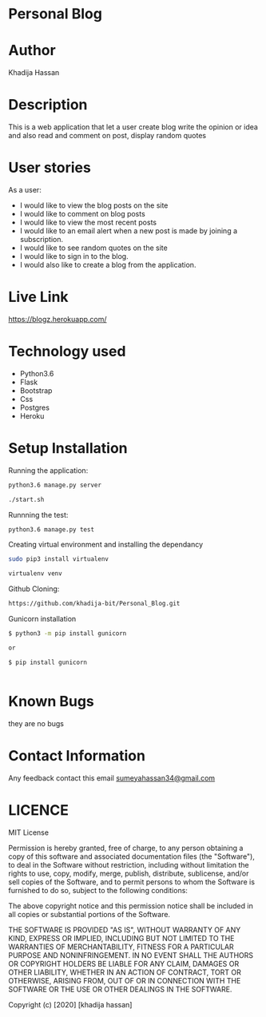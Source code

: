 # Personal Blog

# Author
Khadija Hassan

# Description
This is a web application that let a user create blog write the opinion or idea and also read and comment on post, display random quotes

# User stories
As a user:
* I would like to view the blog posts on the site
* I would like to comment on blog posts
* I would like to view the most recent posts
*  I would like to an email alert when a new post is made by joining a subscription.
* I would like to see random quotes on the site
* I would like to sign in to the blog.
*  I would also like to create a blog from the application.
# Live Link
https://blogz.herokuapp.com/

# Technology used
* Python3.6
* Flask
* Bootstrap
* Css
* Postgres
* Heroku

# Setup Installation
Running the application:
```bash
python3.6 manage.py server

./start.sh
```
Runnning the test:
```bash
python3.6 manage.py test
```
Creating virtual environment and installing the dependancy
```bash
sudo pip3 install virtualenv

virtualenv venv
```
Github Cloning:
```bash
https://github.com/khadija-bit/Personal_Blog.git
```
Gunicorn installation 
```bash
$ python3 -m pip install gunicorn

or

$ pip install gunicorn
```
```bash
```

# Known Bugs
they are no bugs

# Contact Information
Any feedback contact this email  sumeyahassan34@gmail.com

# LICENCE

MIT License

Permission is hereby granted, free of charge, to any person obtaining a copy of this software and associated documentation files (the "Software"), to deal in the Software without restriction, including without limitation the rights to use, copy, modify, merge, publish, distribute, sublicense, and/or sell copies of the Software, and to permit persons to whom the Software is furnished to do so, subject to the following conditions:

The above copyright notice and this permission notice shall be included in all copies or substantial portions of the Software.

THE SOFTWARE IS PROVIDED "AS IS", WITHOUT WARRANTY OF ANY KIND, EXPRESS OR IMPLIED, INCLUDING BUT NOT LIMITED TO THE WARRANTIES OF MERCHANTABILITY, FITNESS FOR A PARTICULAR PURPOSE AND NONINFRINGEMENT. IN NO EVENT SHALL THE AUTHORS OR COPYRIGHT HOLDERS BE LIABLE FOR ANY CLAIM, DAMAGES OR OTHER LIABILITY, WHETHER IN AN ACTION OF CONTRACT, TORT OR OTHERWISE, ARISING FROM, OUT OF OR IN CONNECTION WITH THE SOFTWARE OR THE USE OR OTHER DEALINGS IN THE SOFTWARE.

Copyright (c) [2020] [khadija hassan]

